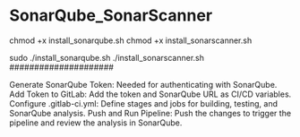 # SonarQube_SonarScanner

chmod +x install_sonarqube.sh
chmod +x install_sonarscanner.sh

sudo ./install_sonarqube.sh
./install_sonarscanner.sh
#####################

Generate SonarQube Token: Needed for authenticating with SonarQube.
Add Token to GitLab: Add the token and SonarQube URL as CI/CD variables.
Configure .gitlab-ci.yml: Define stages and jobs for building, testing, and SonarQube analysis.
Push and Run Pipeline: Push the changes to trigger the pipeline and review the analysis in SonarQube.
